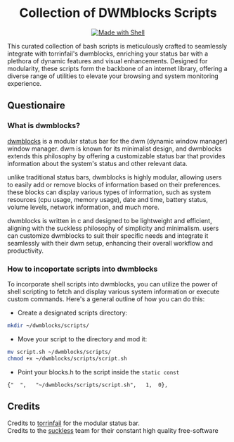 <div align="center">

# Collection of DWMblocks Scripts

</div>

<p align="center">
    <a href="#">
<img alt="Made with Shell" src="https://img.shields.io/badge/Shell_Script-121011?style=for-the-badge&logo=gnu-bash&logoColor=white">    
    </a>
</p>


This curated collection of bash scripts is meticulously crafted to seamlessly integrate with torrinfail's dwmblocks, enriching your status bar with a plethora of dynamic features and visual enhancements. Designed for modularity, these scripts form the backbone of an internet library, offering a diverse range of utilities to elevate your browsing and system monitoring experience.


## Questionaire

### What is dwmblocks?

[dwmblocks](https://github.com/torrinfail/dwmblocks) is a modular status bar for the dwm (dynamic window manager) window manager. dwm is known for its minimalist design, and dwmblocks extends this philosophy by offering a customizable status bar that provides information about the system's status and other relevant data.

unlike traditional status bars, dwmblocks is highly modular, allowing users to easily add or remove blocks of information based on their preferences. these blocks can display various types of information, such as system resources (cpu usage, memory usage), date and time, battery status, volume levels, network information, and much more.

dwmblocks is written in c and designed to be lightweight and efficient, aligning with the suckless philosophy of simplicity and minimalism. users can customize dwmblocks to suit their specific needs and integrate it seamlessly with their dwm setup, enhancing their overall workflow and productivity.

### How to incoportate scripts into dwmblocks

To incorporate shell scripts into dwmblocks, you can utilize the power of shell scripting to fetch and display various system information or execute custom commands. Here's a general outline of how you can do this:

- Create a designated scripts directory:
```bash
mkdir ~/dwmblocks/scripts/
```

- Move your script to the directory and mod it:
```bash
mv script.sh ~/dwmblocks/scripts/
chmod +x ~/dwmblocks/scripts/script.sh 
```

- Point your blocks.h to the script inside the ``static const``
```config
{"  ",   "~/dwmblocks/scripts/script.sh",	1,	0},
```

## Credits

Credits to [torrinfail](https://github.com/torrinfail) for the modular status bar.  
Credits to the [suckless](https://suckless.org/) team for their constant high quality free-software


